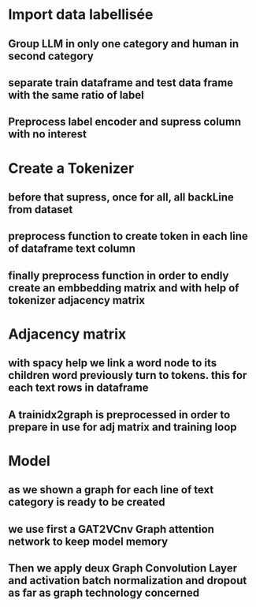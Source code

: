 # Import data labellisée 
## Group LLM in only one category and human in second category
## separate train dataframe and test data frame with the same ratio of label
## Preprocess label encoder and supress column with no interest

# Create a Tokenizer
## before that supress, once for all, all backLine from dataset
## preprocess function to create token in each line of dataframe text column
## finally preprocess function in order to endly create an embbedding matrix and with help of tokenizer adjacency matrix

# Adjacency matrix
## with spacy help we link a word node to its children word previously turn to tokens. this for each text rows in dataframe
## A trainidx2graph is preprocessed in order to prepare in use for adj matrix and training loop

# Model
## as we shown a graph for each line of text category is ready to be created
## we use first a GAT2VCnv Graph attention network to keep model memory
## Then we apply deux Graph Convolution Layer and activation batch normalization and dropout as far as graph technology concerned
